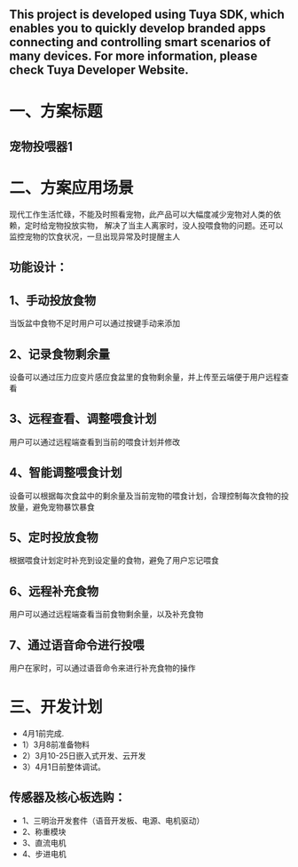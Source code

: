 This project is developed using Tuya SDK, which enables you to quickly develop branded apps connecting and controlling smart scenarios of many devices.         For more information, please check Tuya Developer Website.
----
一、方案标题
====
宠物投喂器1
----
二、方案应用场景
====

现代工作生活忙碌，不能及时照看宠物，此产品可以大幅度减少宠物对人类的依赖，定时给宠物投放实物，
解决了当主人离家时，没人投喂食物的问题。还可以监控宠物的饮食状况，一旦出现异常及时提醒主人

功能设计：
----
## 1、手动投放食物
   当饭盆中食物不足时用户可以通过按键手动来添加
## 2、记录食物剩余量
   设备可以通过压力应变片感应食盆里的食物剩余量，并上传至云端便于用户远程查看
## 3、远程查看、调整喂食计划
   用户可以通过远程端查看到当前的喂食计划并修改
## 4、智能调整喂食计划
   设备可以根据每次食盆中的剩余量及当前宠物的喂食计划，合理控制每次食物的投放量，避免宠物暴饮暴食
## 5、定时投放食物
   根据喂食计划定时补充到设定量的食物，避免了用户忘记喂食
## 6、远程补充食物
   用户可以通过远程端查看当前食物剩余量，以及补充食物
## 7、通过语音命令进行投喂
   用户在家时，可以通过语音命令来进行补充食物的操作
          

三、开发计划
=====
*   4月1前完成.
*   1）3月8前准备物料
*   2）3月10-25日嵌入式开发、云开发
*   3）4月1日前整体调试。
   ## 传感器及核心板选购： 
*   1、三明治开发套件（语音开发板、电源、电机驱动）
*   2、称重模块
*   3、直流电机
*   4、步进电机

    

